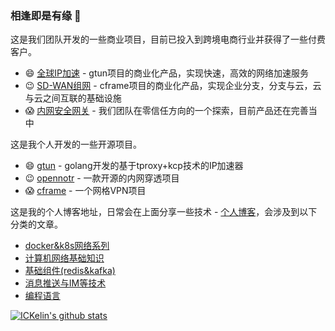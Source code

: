 ### 相逢即是有缘 👋

这是我们团队开发的一些商业项目，目前已投入到跨境电商行业并获得了一些付费客户。

- 😄 [全球IP加速](https://dash.beyondnetwork.net) - gtun项目的商业化产品，实现快速，高效的网络加速服务
- 😉 [SD-WAN组网](https://dash.beyondnetwork.net) - cframe项目的商业化产品，实现企业分支，分支与云，云与云之间互联的基础设施
- 😱 [内网安全网关](https://dash.beyondnetwork.net) - 我们团队在零信任方向的一个探索，目前产品还在完善当中

这是我个人开发的一些开源项目。
- 😄 [gtun](https://github.com/ICKelin/gtun) - golang开发的基于tproxy+kcp技术的IP加速器
- 😉 [opennotr](https://github.com/ICKelin/opennotr) - 一款开源的内网穿透项目
- 😱 [cframe](https://github.com/ICKelin/cframe) - 一个网格VPN项目

这是我的个人博客地址，日常会在上面分享一些技术 - [个人博客](https://github.com/ICKelin/article)，会涉及到以下分类的文章。

- [docker&k8s网络系列](https://github.com/ICKelin/article#docker&k8s网络)
- [计算机网络基础知识](https://github.com/ICKelin/article#网络基础知识)
- [基础组件(redis&kafka)](https://github.com/ICKelin/article#基础组件)
- [消息推送与IM等技术](https://github.com/ICKelin/article#消息推送与IM)
- [编程语言](https://github.com/ICKelin/article#编程语言)

[![ICKelin's github stats](https://github-readme-stats.vercel.app/api?username=ICKelin&theme=nightowl)](https://github.com/ICKelin)
